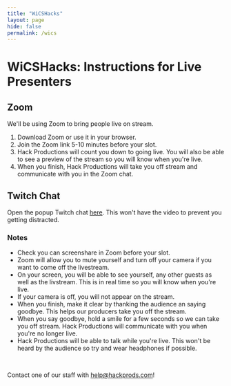 ```yaml
---
title: "WiCSHacks"
layout: page
hide: false
permalink: /wics
---
```


# WiCSHacks: Instructions for Live Presenters

## Zoom

We'll be using Zoom to bring people live on stream.

1. Download Zoom or use it in your browser.
2. Join the Zoom link 5-10 minutes before your slot.
3. Hack Productions will count you down to going live. You will also be able to see a preview of the stream so you will know when you're live.
4. When you finish, Hack Productions will take you off stream and communicate with you in the Zoom chat.

## Twitch Chat

Open the popup Twitch chat [here](https://www.twitch.tv/popout/hackathonsuk/chat). This won't have the video to prevent you getting distracted.

### Notes

- Check you can screenshare in Zoom before your slot.
- Zoom will allow you to mute yourself and turn off your camera if you want to come off the livestream.
- On your screen, you will be able to see yourself, any other guests as well as the livstream. This is in real time so you will know when you're live.
- If your camera is off, you will not appear on the stream.
- When you finish, make it clear by thanking the audience an saying goodbye. This helps our producers take you off the stream.
- When you say goodbye, hold a smile for a few seconds so we can take you off stream. Hack Productions will communicate with you when you're no longer live.
- Hack Productions will be able to talk while you're live. This won't be heard by the audience so try and wear headphones if possible.

<br>

Contact one of our staff with [help@hackprods.com](mailto:help@hackprods.com)!

<br>